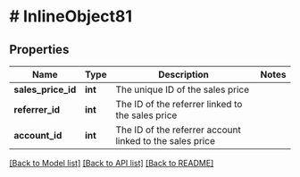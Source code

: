 # # InlineObject81

## Properties

Name | Type | Description | Notes
------------ | ------------- | ------------- | -------------
**sales_price_id** | **int** | The unique ID of the sales price | 
**referrer_id** | **int** | The ID of the referrer linked to the sales price | 
**account_id** | **int** | The ID of the referrer account linked to the sales price | 

[[Back to Model list]](../../README.md#documentation-for-models) [[Back to API list]](../../README.md#documentation-for-api-endpoints) [[Back to README]](../../README.md)


